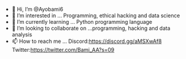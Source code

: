 - 👋 Hi, I’m @Ayobami6
- 👀 I’m interested in ... Programming, ethical hacking and data science
- 🌱 I’m currently learning ... Python programming language 
- 💞️ I’m looking to collaborate on ...programming, hacking and data analysis
- 📫 How to reach me ...
Discord:https://discord.gg/aMSXwAf8
Twitter:https://twitter.com/Bami_AA?s=09


<!---
Ayobami6/Ayobami6 is a ✨ special ✨ repository because its `README.md` (this file) appears on your GitHub profile.
You can click the Preview link to take a look at your changes.
--->
